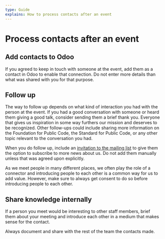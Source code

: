 ```yaml
---
type: Guide
explains: How to process contacts after an event
---
```


# Process contacts after an event

## Add contacts to Odoo

If you agreed to keep in touch with someone at the event, add them as a contact in Odoo to enable that connection. Do not enter more details than what was shared with you for that purpose.

## Follow up

The way to follow up depends on what kind of interaction you had with the person at the event. If you had a good conversation with someone or heard them giving a good talk, consider sending them a brief thank you. Everyone that gives us inspiration in some way furthers our mission and deserves to be recognized. Other follow-ups could include sharing more information on the Foundation for Public Code, the Standard for Public Code, or any other topic relevant to the conversation you had.

When you do follow up, include an [invitation to the mailing list](https://odoo.publiccode.net/survey/start/594b9243-c7e5-4bc1-8714-35137c971842) to give them the option to subscribe to more news about us. Do not add them manually unless that was agreed upon explicitly.

As we meet people in many different places, we often play the role of a connector and introducing people to each other is a common way for us to add value. However, make sure to always get consent to do so before introducing people to each other.

## Share knowledge internally

If a person you meet would be interesting to other staff members, brief them about your meeting and introduce each other in a medium that makes sense for the contact.

Always document and share with the rest of the team the contacts made.
